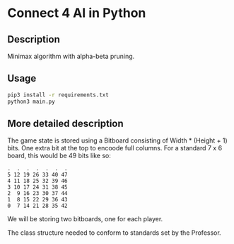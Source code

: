 # Connect 4 AI in Python

## Description

Minimax algorithm with alpha-beta pruning.

## Usage

```bash
pip3 install -r requirements.txt
python3 main.py
```

## More detailed description

The game state is stored using a Bitboard consisting of Width * (Height + 1) bits. One extra bit at the top to encoode full columns. For a standard 7 x 6 board, this would be 49 bits like so:

```console
.  .  .  .  .  .  .
5 12 19 26 33 40 47
4 11 18 25 32 39 46
3 10 17 24 31 38 45
2  9 16 23 30 37 44
1  8 15 22 29 36 43
0  7 14 21 28 35 42 
```

We will be storing two bitboards, one for each player.

The class structure needed to conform to standards set by the Professor.
